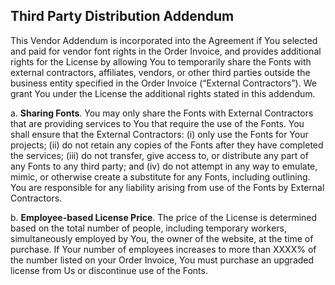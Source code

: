 ## Third Party Distribution Addendum

This Vendor Addendum is incorporated into the Agreement if You selected and paid for vendor font rights in the Order Invoice, and provides additional rights for the License by allowing You to temporarily share the Fonts with external contractors, affiliates, vendors, or other third parties outside the business entity specified in the Order Invoice (“External Contractors”). We grant You under the License the additional rights stated in this addendum.

a\. **Sharing Fonts**. You may only share the Fonts with External Contractors that are providing services to You that require the use of the Fonts. You shall ensure that the External Contractors: (i) only use the Fonts for Your projects; (ii) do not retain any copies of the Fonts after they have completed the services; (iii) do not transfer, give access to, or distribute any part of any Fonts to any third party; and (iv) do not attempt in any way to emulate, mimic, or otherwise create a substitute for any Fonts, including outlining. You are responsible for any liability arising from use of the Fonts by External Contractors.

b\. **Employee-based License Price**. The price of the License is determined based on the total number of people, including temporary workers, simultaneously employed by You, the owner of the website, at the time of purchase. If Your number of employees increases to more than XXXX% of the number listed on your Order Invoice, You must purchase an upgraded license from Us or discontinue use of the Fonts.
